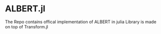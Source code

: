 # ALBERT.jl
The Repo contains offical implementation of ALBERT in julia
Library is made on top of Transform.jl

